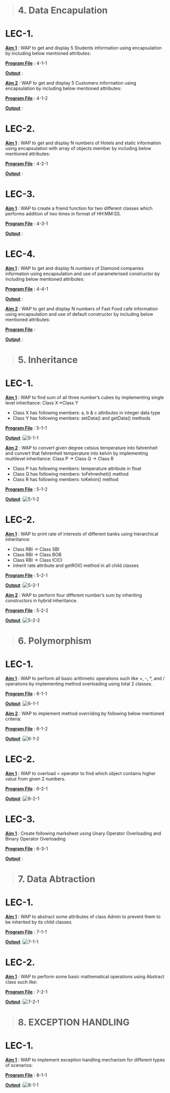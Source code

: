 > <h1>4. Data Encapulation  </h1>

# LEC-1.

<u>**Aim 1**</u> : WAP to get and display 5 Students information using
encapsulation by including below mentioned
attributes:

<u>**Program File**</u> : 4-1-1

<u>**Output**</u> :

<u>**Aim 2**</u> : WAP to get and display 5 Customers
information using encapsulation by including
below mentioned attributes:

<u>**Program File**</u> : 4-1-2

<u>**Output**</u> :

# LEC-2.

<u>**Aim 1**</u> : WAP to get and display N numbers of Hotels and static
information using encapsulation with array of objects
member by including below mentioned attributes:

<u>**Program File**</u> : 4-2-1

<u>**Output**</u> :

# LEC-3.

<u>**Aim 1**</u> : WAP to create a friend function for two different classes
which performs addition of two times in format of
HH:MM:SS.

<u>**Program File**</u> : 4-3-1

<u>**Output**</u> :

# LEC-4.

<u>**Aim 1**</u> : WAP to get and display N numbers of Diamond
companies information using encapsulation and use of
parameterised constructor by including below
mentioned attributes:

<u>**Program File**</u> : 4-4-1

<u>**Output**</u> :

<u>**Aim 2**</u> : WAP to get and display N numbers of Fast Food cafe
information using encapsulation and use of default
constructor by including below mentioned attributes:

<u>**Program File**</u> :

<u>**Output**</u> :

> <h1>5. Inheritance  </h1>

# LEC-1.

<u>**Aim 1**</u> : WAP to find sum of all three number’s cubes by
implementing single level inheritance: Class X->Class Y
- Class X has following members: a, b & c attributes in
integer data type
- Class Y has following members: setData() and
getData() methods

<u>**Program File**</u> : 5-1-1

<u>**Output**</u> :![5-1-1](https://user-images.githubusercontent.com/114165275/211993496-d902bdb1-ecba-4b5b-a3a6-bfbbe363ba3c.png)


<u>**Aim 2**</u> : WAP to convert given degree celsius temperature into
fahrenheit and convert that fahrenheit temperature
into kelvin by implementing multilevel inheritance:
Class P -> Class Q -> Class R
- Class P has following members: temperature
attribute in float
- Class Q has following members: toFehrenheit()
method
- Class R has following members: toKelvin() method

<u>**Program File**</u> : 5-1-2

<u>**Output**</u> :![5-1-2](https://user-images.githubusercontent.com/114165275/211993547-bc7c1961-d00a-4b8a-abdb-41bfc2c9a099.png)


# LEC-2.

<u>**Aim 1**</u> : WAP to print rate of interests of different banks using
hierarchical inheritance:
- Class RBI -> Class SBI
- Class RBI -> Class BOB
- Class RBI -> Class ICICI
- inherit rate attribute and getROI() method in all child
classes

<u>**Program File**</u> : 5-2-1

<u>**Output**</u> :![5-2-1](https://user-images.githubusercontent.com/114165275/211993585-37af14e9-f8a9-4e1d-857b-ac191d14489f.png)


<u>**Aim 2**</u> : WAP to perform four different number’s sum by
inheriting constructors in hybrid inheritance.

<u>**Program File**</u> : 5-2-2

<u>**Output**</u> :![5-2-2](https://user-images.githubusercontent.com/114165275/211993608-26a69373-c0a4-4803-a19e-1ee3bd67cc2f.png)


> <h1>6. Polymorphism  </h1>

# LEC-1.
 
<u>**Aim 1**</u> : WAP to perform all basic arithmetic operations such
like +, -, *, and / operations by implementing method
overloading using total 2 classes.

<u>**Program File**</u> : 6-1-1

<u>**Output**</u> :![6-1-1](https://user-images.githubusercontent.com/114165275/211993648-e7dce128-18a6-4d96-840e-5a9906dbe9ac.png)


<u>**Aim 2**</u> : WAP to implement method overriding by following
below mentioned criteria:

<u>**Program File**</u> : 6-1-2

<u>**Output**</u> :![6-1-2](https://user-images.githubusercontent.com/114165275/211993660-65db1ab8-b236-420d-9a49-c633b566350d.png)


# LEC-2.

<u>**Aim 1**</u> : WAP to overload < operator to find which object
contains higher value from given 2 numbers.

<u>**Program File**</u> : 6-2-1

<u>**Output**</u> :![6-2-1](https://user-images.githubusercontent.com/114165275/211993675-96ff4e4b-783a-4177-8ac4-f7a2a33d1328.png)


# LEC-3.

<u>**Aim 1**</u> : Create following marksheet using Unary Operator Overloading and Binary Operator Overloading


<u>**Program File**</u> : 6-3-1

<u>**Output**</u> :

> <h1>7. Data Abtraction </h1>

# LEC-1.

<u>**Aim 1**</u> : WAP to abstract some attributes of class Admin to
prevent them to be inherited by its child classes.

<u>**Program File**</u> : 7-1-1

<u>**Output**</u> :![7-1-1](https://user-images.githubusercontent.com/114165275/211993715-40b7347f-1c6f-4f39-8e26-df183b40527e.png)


# LEC-2.

<u>**Aim 1**</u> : WAP to perform some basic mathematical operations
using Abstract class such like:

<u>**Program File**</u> : 7-2-1

<u>**Output**</u> :![7-2-1](https://user-images.githubusercontent.com/114165275/211993738-a60f1a53-33c8-4417-b1bd-cbfd4464abbd.png)


> <h1>8. EXCEPTION HANDLING </h1>

# LEC-1.

<u>**Aim 1**</u> : WAP to implement exception handling mechanism for
different types of scenarios:

<u>**Program File**</u> : 8-1-1

<u>**Output**</u> :![8-1-1](https://user-images.githubusercontent.com/114165275/211993775-706c20e0-2640-4433-bfe8-1c06f6b5d7a4.png)

